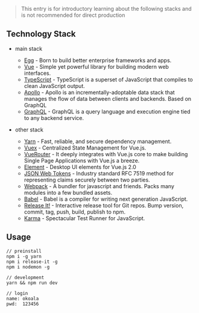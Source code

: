 > This entry is for introductory learning about the following stacks and is not recommended for direct production

## Technology Stack

- main stack
  - [Egg](https://github.com/eggjs/egg) - Born to build better enterprise frameworks and apps.
  - [Vue](https://github.com/vuejs/vue) - Simple yet powerful library for building modern web interfaces.
  - [TypeScript](https://github.com/Microsoft/TypeScript) - TypeScript is a superset of JavaScript that compiles to clean JavaScript output.
  - [Apollo](https://github.com/apollostack/apollo) - Apollo is an incrementally-adoptable data stack that manages the flow of data between clients and backends. Based on GraphQL
  - [GraphQL](https://github.com/facebook/graphql) - GraphQL is a query language and execution engine tied to any backend service.

- other stack

  - [Yarn](https://github.com/yarnpkg/yarn) - Fast, reliable, and secure dependency management.
  - [Vuex](https://github.com/vuejs/vuex) - Centralized State Management for Vue.js.
  - [VueRouter](https://github.com/vuejs/vue-router) - It deeply integrates with Vue.js core to make building Single Page Applications with Vue.js a breeze.
  - [Element](https://github.com/ElemeFE/element) - Desktop UI elements for Vue.js 2.0
  - [JSON Web Tokens](https://jwt.io/) - Industry standard RFC 7519 method for representing claims securely between two parties.
  - [Webpack](https://github.com/webpack/webpack) - A bundler for javascript and friends. Packs many modules into a few bundled assets.
  - [Babel](https://github.com/babel/babel) - Babel is a compiler for writing next generation JavaScript.
  - [Release It!]() - Interactive release tool for Git repos. Bump version, commit, tag, push, build, publish to npm.
  - [Karma](https://github.com/karma-runner/karma) - Spectacular Test Runner for JavaScript.

## Usage

```
// preinstall
npm i -g yarn
npm i release-it -g
npm i nodemon -g

// development
yarn && npm run dev

// login
name: okoala
pwd:  123456
```
